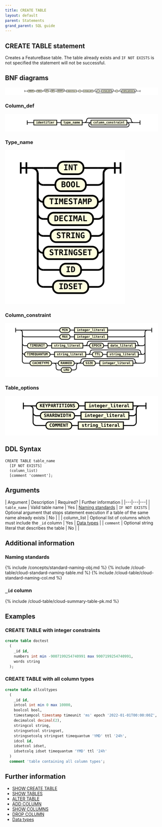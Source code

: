 ```yaml
---
title: CREATE TABLE
layout: default
parent: Statements
grand_parent: SQL guide
---
```


## CREATE TABLE statement

Creates a FeatureBase table. The table already exists and `IF NOT EXISTS` is not specified the statement will not be successful.

## BNF diagrams

![expr](/assets/images/sql-guide/create_table_stmt.svg)

### Column_def
![expr](/assets/images/sql-guide/column_def.svg)

### Type_name
![expr](/assets/images/sql-guide/type_name.svg)

### Column_constraint
![expr](/assets/images/sql-guide/column_constraint.svg)

### Table_options
![expr](/assets/images/sql-guide/table_options.svg)

## DDL Syntax

```
CREATE TABLE table_name
  [IF NOT EXISTS]
  (column_list)
  [comment 'comment'];
```

## Arguments

| Argument | Description | Required? | Further information |
|---|---|---|
| `table_name` | Valid table name | Yes | [Naming standards](#naming-standards)
| `IF NOT EXISTS` | Optional argument that stops statement execution if a table of the same name already exists | No |  |
| column_list | Optional list of columns which must include the `_id` column | Yes | [Data types](/docs/sql-guide/data-types/data-types-home) |
| `comment` | Optional string literal that describes the table | No |  |

## Additional information

### Naming standards

{% include /concepts/standard-naming-obj.md %}
{% include /cloud-table/cloud-standard-naming-table.md %}
{% include /cloud-table/cloud-standard-naming-col.md %}

### `_id` column

{% include /cloud-table/cloud-summary-table-pk.md %}

## Examples

### CREATE TABLE with integer constraints

```sql
create table doctest
  (
    _id id,
    numbers int min -9007199254740991 max 9007199254740991,
    words string
  );
```

### CREATE TABLE with all column types

```sql
create table allcoltypes
  (
    _id id,
    intcol int min 0 max 10000,
    boolcol bool,
    timestampcol timestamp timeunit 'ms' epoch '2022-01-01T00:00:00Z',
    decimalcol decimal(2),
    stringcol string,
    stringsetcol stringset,
    stringsetcolq stringset timequantum 'YMD' ttl '24h',
    idcol id,
    idsetcol idset,
    idsetcolq idset timequantum 'YMD' ttl '24h'
  )
  comment 'table containing all column types';
```

## Further information

* [SHOW CREATE TABLE](/docs/sql-guide/statements/statement-show-create-table)
* [SHOW TABLES](/docs/sql-guide/statements/statement-tables-show)
* [ALTER TABLE](/docs/sql-guide/statements/statement-table-alter)
* [ADD COLUMN](/docs/sql-guide/statements/statement-add-column)
* [SHOW COLUMNS](/docs/sql-guide/statements/statement-columns-show)
* [DROP COLUMN](/docs/sql-guide/statements/statement-column-drop)
* [Data types](/docs/sql-guide/data-types/data-types-home)
